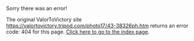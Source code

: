 

Sorry there was an error!

The original ValorToVictory site https://valortovictory.tripod.com/photo17/43-38326ph.htm returns an error code: 404 for this page. [Click here to go to the index page](../index.md).